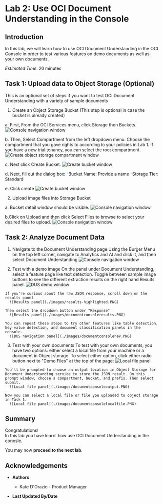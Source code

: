 # Lab 2: Use OCI Document Understanding in the Console

## Introduction
In this lab, we will learn how to use OCI Document Understanding in the OCI Console in order to test various features on demo documents as well as your own documents.

*Estimated Time*: 20 minutes

## Task 1: Upload data to Object Storage (Optional)
This is an optional set of steps if you want to test OCI Document Understanding with a variety of sample documents

1. Create an Object Storage Bucket (This step is optional in case the bucket is already created)

  a. First, From the OCI Services menu, click Storage then Buckets.
    ![Console navigation window](./images/consolebucketbutton.png)

  b. Then, Select Compartment from the left dropdown menu. Choose the compartment that you gave rights to according to your policies in Lab 1. If you have a new trial tenancy, you can select the root compartment.
    ![Create object storage compartment window](./images/consolecompartmentsearch.png)

  c. Next click Create Bucket.
    ![Create bucket window](./images/consolecreatebucket.png)

  d. Next, fill out the dialog box:
  -Bucket Name: Provide a name
  -Storage Tier: Standard

  e. Click create
    ![Create bucket window](./images/consolecreatenewbucket.png)

2. Upload image files into Storage Bucket

  a. Bucket detail window should be visible. 
    ![Console navigation window](./images/consolebucketselection.png)

  b.Click on Upload and then click Select Files to browse to select your desired files to upload. 
    ![Console navigation window](./images/consolebucketupload.png)

## Task 2: Analyze Document Data

  1. Navigate to the Document Understanding page
    Using the Burger Menu on the top left corner, navigate to Analytics and AI and click it, and then select Document Understanding
      ![Console navigation window](./images/ocinavigationmenu.png)

  2. Test with a demo image
    On the panel under Document Understanding, select a feature page like text detection. Toggle between sample image buttons to see the different extraction results on the right hand Results panel. 
      ![DUS demo window](./images/documentconsoletext.PNG)

    If you're curious about the raw JSON response, scroll down on the results panel
      ![Results panel](./images/results-highlighted.PNG)
  
    Then select the dropdown button under "Response"
      ![Results panel](./images/documentconsoleresults.PNG)

    You can repeat these steps to try other features like table detection, key value detection, and document classification panels in the console.
      ![DUS navigation panel](./images/documentconsolenav.PNG)

  3. Test with your own documents
    To test with your own documents, you have two options: either select a local file from your machine or a document in Object storage. To select either option, click either radio button next to "Demo Files" at the top of the page:
      ![Local file panel](./images/documentconsolefile.PNG)

    You'll be prompted to choose an output location in Object Storage for Document Understanding service to store the JSON result. On this prompt window, choose a compartment, bucket, and prefix. Then select submit.
      ![Local file panel](./images/documentconsoleoutput.PNG)

    Now you can select a local file or file you uploaded to object storage in Task 1.
      ![Local file panel](./images/documentconsolelocalfile.PNG)

## Summary

Congratulations! </br>
In this lab you have learnt how use OCI Document Understanding in the conosle.

You may now **proceed to the next lab**.

## Acknowledgements
* **Authors**
    * Kate D'Orazio - Product Manager


* **Last Updated By/Date**
